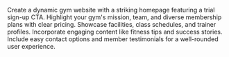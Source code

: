 Create a dynamic gym website with a striking homepage featuring a trial sign-up CTA. Highlight your gym's mission, team, and diverse membership plans with clear pricing. Showcase facilities, class schedules, and trainer profiles. Incorporate engaging content like fitness tips and success stories. Include easy contact options and member testimonials for a well-rounded user experience.
